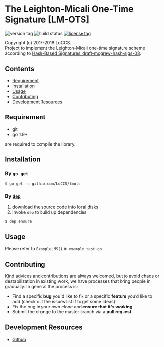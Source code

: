 # The Leighton-Micali One-Time Signature [LM-OTS]  

![version tag](https://img.shields.io/badge/lmots-v1.5-blue.svg) 
![build status](https://img.shields.io/badge/build-passing-brightgreen.svg)
[![license tag](https://img.shields.io/badge/license-MIT-blue.svg)](LICENSE)  

Copyright (c) 2017-2018 LoCCS.  
Project to implement the Leighton-Micali one-time signature scheme according to [Hash-Based Signatures: draft-mcgrew-hash-sigs-08](https://datatracker.ietf.org/doc/draft-mcgrew-hash-sigs/).  

## Contents  
+ [Requirement](#requirement)  
+ [Installation](#installation)  
+ [Usage](#usage)  
+ [Contributing](#contrib)  
+ [Development Resources](#dev-res)  

## Requirement  
+ git  
+ go 1.9+  

are required to compile the library.

<a name="installation"></a>
## Installation  
### By `go get`  
```bash
$ go get -u github.com/LoCCS/lmots
```
### By [`dep`](https://github.com/golang/dep)    
1. download the source code into local disks  
2. invoke `dep` to build up dependencies  
```bash
$ dep ensure
```

<a name="usage"></a>
## Usage  
Please refer to `ExampleLMS()` in `example_test.go`  

<a name="contrib"></a>
## Contributing  
Kind advices and contributions are always welcomed, but to avoid chaos or destabilization in existing work, we have processes that bring people in gradually. In general the process is:  

+ Find a specific **bug** you'd like to fix or a specific **feature** you’d like to add (check out the issues list if to get some ideas)  
+ Fix the bug in your own clone and **ensure that it's working**   
+ Submit the change to the master branch via a **pull request**  

<a name="dev-res"></a>
## Development Resources  
+ [Github](https://github.com/LoCCS/lmots)  

